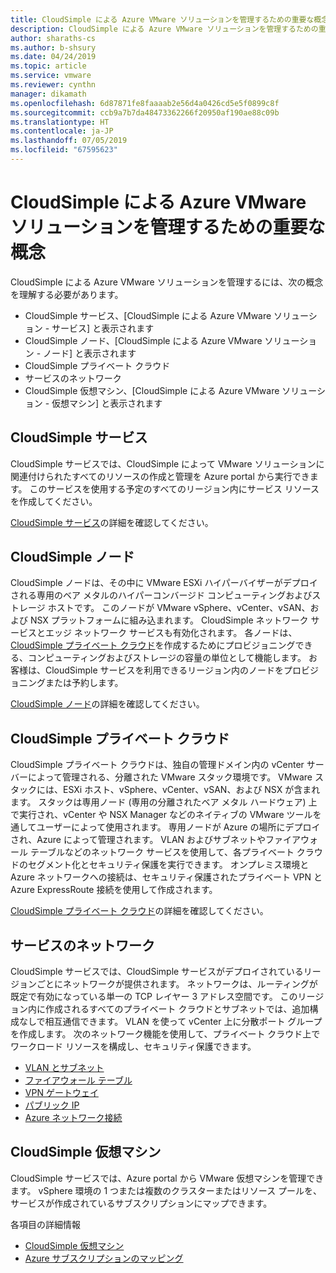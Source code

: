 ```yaml
---
title: CloudSimple による Azure VMware ソリューションを管理するための重要な概念
description: CloudSimple による Azure VMware ソリューションを管理するための重要な概念について説明します
author: sharaths-cs
ms.author: b-shsury
ms.date: 04/24/2019
ms.topic: article
ms.service: vmware
ms.reviewer: cynthn
manager: dikamath
ms.openlocfilehash: 6d87871fe8faaaab2e56d4a0426cd5e5f0899c8f
ms.sourcegitcommit: ccb9a7b7da48473362266f20950af190ae88c09b
ms.translationtype: HT
ms.contentlocale: ja-JP
ms.lasthandoff: 07/05/2019
ms.locfileid: "67595623"
---
```

# <a name="key-concepts-for-administration-of-azure-vmware-solution-by-cloudsimple"></a>CloudSimple による Azure VMware ソリューションを管理するための重要な概念

CloudSimple による Azure VMware ソリューションを管理するには、次の概念を理解する必要があります。

* CloudSimple サービス、[CloudSimple による Azure VMware ソリューション - サービス] と表示されます
* CloudSimple ノード、[CloudSimple による Azure VMware ソリューション - ノード] と表示されます
* CloudSimple プライベート クラウド
* サービスのネットワーク
* CloudSimple 仮想マシン、[CloudSimple による Azure VMware ソリューション - 仮想マシン] と表示されます

## <a name="cloudsimple-service"></a>CloudSimple サービス

CloudSimple サービスでは、CloudSimple によって VMware ソリューションに関連付けられたすべてのリソースの作成と管理を Azure portal から実行できます。 このサービスを使用する予定のすべてのリージョン内にサービス リソースを作成してください。

[CloudSimple サービス](cloudsimple-service.md)の詳細を確認してください。

## <a name="cloudsimple-node"></a>CloudSimple ノード

CloudSimple ノードは、その中に VMware ESXi ハイパーバイザーがデプロイされる専用のベア メタルのハイパーコンバージド コンピューティングおよびストレージ ホストです。 このノードが VMware vSphere、vCenter、vSAN、および NSX プラットフォームに組み込まれます。 CloudSimple ネットワーク サービスとエッジ ネットワーク サービスも有効化されます。 各ノードは、[CloudSimple プライベート クラウド](cloudsimple-private-cloud.md)を作成するためにプロビジョニングできる、コンピューティングおよびストレージの容量の単位として機能します。 お客様は、CloudSimple サービスを利用できるリージョン内のノードをプロビジョニングまたは予約します。


[CloudSimple ノード](cloudsimple-node.md)の詳細を確認してください。

## <a name="cloudsimple-private-cloud"></a>CloudSimple プライベート クラウド

CloudSimple プライベート クラウドは、独自の管理ドメイン内の vCenter サーバーによって管理される、分離された VMware スタック環境です。 VMware スタックには、ESXi ホスト、vSphere、vCenter、vSAN、および NSX が含まれます。 スタックは専用ノード (専用の分離されたベア メタル ハードウェア) 上で実行され、vCenter や NSX Manager などのネイティブの VMware ツールを通してユーザーによって使用されます。 専用ノードが Azure の場所にデプロイされ、Azure によって管理されます。 VLAN およびサブネットやファイアウォール テーブルなどのネットワーク サービスを使用して、各プライベート クラウドのセグメント化とセキュリティ保護を実行できます。 オンプレミス環境と Azure ネットワークへの接続は、セキュリティ保護されたプライベート VPN と Azure ExpressRoute 接続を使用して作成されます。

[CloudSimple プライベート クラウド](cloudsimple-private-cloud.md)の詳細を確認してください。

## <a name="service-networking"></a>サービスのネットワーク

CloudSimple サービスでは、CloudSimple サービスがデプロイされているリージョンごとにネットワークが提供されます。 ネットワークは、ルーティングが既定で有効になっている単一の TCP レイヤー 3 アドレス空間です。 このリージョン内に作成されるすべてのプライベート クラウドとサブネットでは、追加構成なしで相互通信できます。 VLAN を使って vCenter 上に分散ポート グループを作成します。 次のネットワーク機能を使用して、プライベート クラウド上でワークロード リソースを構成し、セキュリティ保護できます。

* [VLAN とサブネット](cloudsimple-vlans-subnets.md)
* [ファイアウォール テーブル](cloudsimple-firewall-tables.md)
* [VPN ゲートウェイ](cloudsimple-vpn-gateways.md)
* [パブリック IP](cloudsimple-public-ip-address.md)
* [Azure ネットワーク接続](cloudsimple-azure-network-connection.md)

## <a name="cloudsimple-virtual-machine"></a>CloudSimple 仮想マシン

CloudSimple サービスでは、Azure portal から VMware 仮想マシンを管理できます。 vSphere 環境の 1 つまたは複数のクラスターまたはリソース プールを、サービスが作成されているサブスクリプションにマップできます。

各項目の詳細情報

* [CloudSimple 仮想マシン](cloudsimple-virtual-machines.md)
* [Azure サブスクリプションのマッピング](https://docs.azure.cloudsimple.com/azure-subscription-mapping/)
